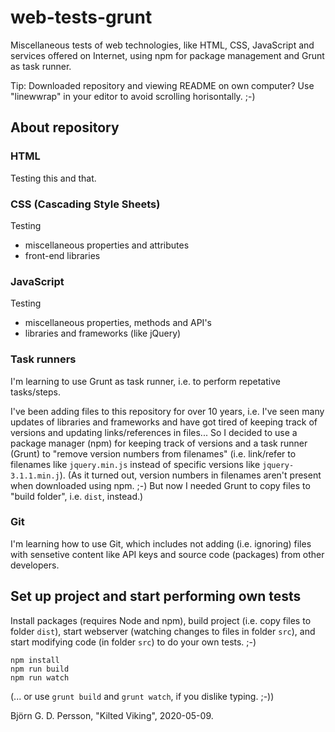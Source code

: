 # web-tests-grunt
Miscellaneous tests of web technologies, like HTML, CSS, JavaScript and services offered on Internet, using npm for package management and Grunt as task runner.

Tip: Downloaded repository and viewing README on own computer? Use "linewwrap" in your editor to avoid scrolling horisontally. ;-)

## About repository

### HTML

Testing this and that.

### CSS (Cascading Style Sheets)

Testing
* miscellaneous properties and attributes
* front-end libraries

### JavaScript

Testing
* miscellaneous properties, methods and API's
* libraries and frameworks (like jQuery)

### Task runners

I'm learning to use Grunt as task runner, i.e. to perform repetative tasks/steps. 

I've been adding files to this repository for over 10 years, i.e. I've seen many updates of libraries and frameworks and have got tired of keeping track of versions and updating links/references in files... So I decided to use a package manager (npm) for keeping track of versions and a task runner (Grunt) to "remove version numbers from filenames" (i.e. link/refer to filenames like `jquery.min.js` instead of specific versions like `jquery-3.1.1.min.j`). (As it turned out, version numbers in filenames aren't present when downloaded using npm. ;-) But now I needed Grunt to copy files to "build folder", i.e. `dist`, instead.)

### Git

I'm learning how to use Git, which includes not adding (i.e. ignoring) files with sensetive content like API keys and source code (packages) from other developers.

## Set up project and start performing own tests

Install packages (requires Node and npm), build project (i.e. copy files to folder `dist`), start webserver (watching changes to files in folder `src`), and start modifying code (in folder `src`) to do your own tests. ;-)

```
npm install
npm run build
npm run watch
```

(... or use `grunt build` and `grunt watch`, if you dislike typing. ;-))


Björn G. D. Persson, "Kilted Viking", 2020-05-09.

